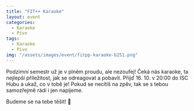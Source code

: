 ```yaml
---
title: "FIT++ Karaoke"
layout: event
categories:
  - Karaoke
  - Pivo
tags:
  - Karaoke
  - Pivo
img: "/assets/images/event/fitpp-karaoke-b251.png"
---
```


Podzimní semestr už je v plném proudu, ale nezoufej! Čeká nás karaoke, ta nejlepší příležitost, jak se odreagovat a pobavit. Přijď 16. 10. v 20:00 do ISC Hubu a ukaž, co v tobě je! Pokud se necítíš na zpěv, tak se s tebou samozřejmě rádi i jen napijeme.

Budeme se na tebe těšit! 🎤